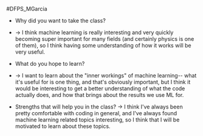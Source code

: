 #DFPS_MGarcia

- Why did you want to take the class?
- -> I think machine learning is really interesting and very quickly becoming super important for many fields (and certainly physics is one of them), so I think having some understanding of how it works will be very useful.

- What do you hope to learn?
- -> I want to learn about the "inner workings" of machine learning-- what it's useful for is one thing, and that's obviously important, but I think it would be interesting to get a better understanding of what the code actually does, and how that brings about the results we use ML for.

- Strengths that will help you in the class?
  -> I think I've always been pretty comfortable with coding in general, and I've always found machine learning related topics interesting, so I think that I will be motivated to learn about these topics.
